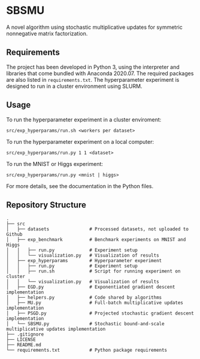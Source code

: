 # SBSMU
A novel algorithm using stochastic multiplicative updates for symmetric nonnegative matrix factorization.

## Requirements
The project has been developed in Python 3, using the interpreter and libraries that come bundled with Anaconda 2020.07. The required packages are also listed in ```requirements.txt```. The hyperparameter experiment is designed to run in a cluster environment using SLURM.

## Usage
To run the hyperparameter experiment in a cluster enviroment:

```src/exp_hyperparams/run.sh <workers per dataset> ```

To run the hyperparameter experiment on a local computer:

```src/exp_hyperparams/run.py 1 1 <dataset> ```

To run the MNIST or Higgs experiment:

```src/exp_hyperparams/run.py <mnist | higgs> ```

For more details, see the documentation in the Python files.

## Repository Structure
```
.
├── src                        
│   ├── datasets               # Processed datasets, not uploaded to Github
│   ├── exp_benchmark          # Benchmark experiments on MNIST and Higgs
│   │   ├── run.py             # Experiment setup
│   │   └── visualization.py   # Visualization of results
│   ├── exp_hyperparams        # Hyperparameter experiment
│   │   ├── run.py             # Experiment setup
│   │   ├── run.sh             # Script for running experiment on cluster
│   │   └── visualization.py   # Visualization of results
│   ├── EGD.py                 # Exponentiated gradient descent implementation
│   ├── helpers.py             # Code shared by algorithms
│   ├── MU.py                  # Full-batch multiplicative updates implementation
│   ├── PSGD.py                # Projected stochastic gradient descent implementation
│   └── SBSMU.py               # Stochastic bound-and-scale multiplicative updates implementation
├── .gitignore
├── LICENSE
├── README.md
└── requirements.txt           # Python package requirements
```